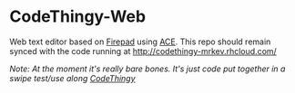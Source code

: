 # CodeThingy-Web

Web text editor based on [Firepad](http://www.firepad.io) using [ACE](http://ace.c9.io). This repo should remain synced with the code running at http://codethingy-mrkev.rhcloud.com/


*Note: At the moment it's really bare bones. It's just code put together in a swipe test/use along [CodeThingy](https://github.com/mrkev/CodeThingy)*
